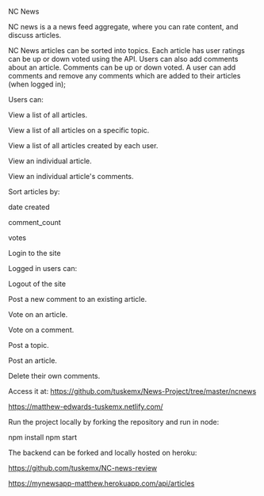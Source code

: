 NC News

NC news is a a news feed aggregate, where you can rate content, and discuss articles.

NC News articles can be sorted into topics. Each article has user ratings can be up or down voted using the API. Users can also add comments about an article. Comments can be up or down voted. A user can add comments and remove any comments which are added to their articles (when logged in);

Users can:

View a list of all articles.

View a list of all articles on a specific topic.

View a list of all articles created by each user.

View an individual article.

View an individual article's comments.

Sort articles by:

date created

comment_count

votes

Login to the site

Logged in users can:

Logout of the site

Post a new comment to an existing article.

Vote on an article.

Vote on a comment.

Post a topic.

Post an article.

Delete their own comments.

Access it at: https://github.com/tuskemx/News-Project/tree/master/ncnews

https://matthew-edwards-tuskemx.netlify.com/

Run the project locally by forking the repository and run in node:

npm install npm start

The backend can be forked and locally hosted on heroku:

https://github.com/tuskemx/NC-news-review

https://mynewsapp-matthew.herokuapp.com/api/articles
